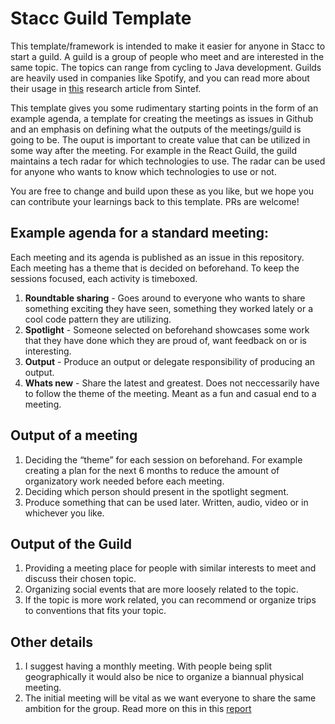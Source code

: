 # Stacc Guild Template

This template/framework is intended to make it easier for anyone in Stacc to start a guild. A guild is a group of people who meet and are interested in the same topic. The topics can range from cycling to Java development.
Guilds are heavily used in companies like Spotify, and you can read more about their usage in [this](https://sintef.brage.unit.no/sintef-xmlui/bitstream/handle/11250/2640192/Moe+Spotify+guilds+Cultivating+knowledge+sharing+in+large-scale+agile+organizations.pdf?sequence=2) research article from Sintef.

This template gives you some rudimentary starting points in the form of an example agenda, a template for creating the meetings as issues in Github and an emphasis on defining what the outputs of the meetings/guild is going to be. The ouput is important to create value that can be utilized in some way after the meeting. For example in the React Guild, the guild maintains a tech radar for which technologies to use. The radar can be used for anyone who wants to know which technologies to use or not.

You are free to change and build upon these as you like, but we hope you can contribute your learnings back to this template. PRs are welcome!

## Example agenda for a standard meeting:

Each meeting and its agenda is published as an issue in this repository.
Each meeting has a theme that is decided on beforehand. To keep the sessions focused, each activity is timeboxed.

1. **Roundtable sharing** - Goes around to everyone who wants to share something exciting they have seen, something they worked lately or a cool code pattern they are utilizing.
2. **Spotlight** - Someone selected on beforehand showcases some work that they have done which they are proud of, want feedback on or is interesting.
3. **Output** - Produce an output or delegate responsibility of producing an output.
4. **Whats new** - Share the latest and greatest. Does not neccessarily have to follow the theme of the meeting. Meant as a fun and casual end to a meeting.

## Output of a meeting

1. Deciding the “theme” for each session on beforehand. For example creating a plan for the next 6 months to reduce the amount of organizatory work needed before each meeting.
2. Deciding which person should present in the spotlight segment.
3. Produce something that can be used later. Written, audio, video or in whichever you like.

## Output of the Guild

1. Providing a meeting place for people with similar interests to meet and discuss their chosen topic.
2. Organizing social events that are more loosely related to the topic.
3. If the topic is more work related, you can recommend or organize trips to conventions that fits your topic.

## Other details

1. I suggest having a monthly meeting. With people being split geographically it would also be nice to organize a biannual physical meeting.
2. The initial meeting will be vital as we want everyone to share the same ambition for the group. Read more on this in this [report](https://sintef.brage.unit.no/sintef-xmlui/bitstream/handle/11250/2640192/Moe+Spotify+guilds+Cultivating+knowledge+sharing+in+large-scale+agile+organizations.pdf?sequence=2)
